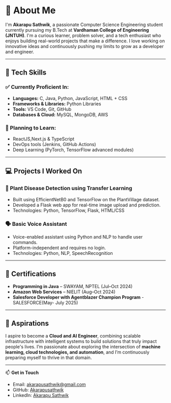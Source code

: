 # 👋 About Me

I'm **Akarapu Sathwik**, a passionate Computer Science Engineering student currently pursuing my B.Tech at **Vardhaman College of Engineering (JNTUH)**. I'm a curious learner, problem solver, and a tech enthusiast who enjoys building real-world projects that make a difference. I love working on innovative ideas and continuously pushing my limits to grow as a developer and engineer.

---

## 🧠 Tech Skills

### ✅ Currently Proficient In:
- **Languages:** C, Java, Python, JavaScript, HTML + CSS
- **Frameworks & Libraries:** Python Libraries
- **Tools:** VS Code, Git, GitHub
- **Databases & Cloud:** MySQL, MongoDB, AWS

### 🚀 Planning to Learn:
- ReactJS,Next.js & TypeScript
- DevOps tools (Jenkins, GitHub Actions)
- Deep Learning (PyTorch, TensorFlow advanced modules)

---

## 💻 Projects I Worked On

### 🌿 Plant Disease Detection using Transfer Learning
- Built using EfficientNetB0 and TensorFlow on the PlantVillage dataset.
- Developed a Flask web app for real-time image upload and prediction.
- Technologies: Python, TensorFlow, Flask, HTML/CSS

### 🗣️ Basic Voice Assistant
- Voice-enabled assistant using Python and NLP to handle user commands.
- Platform-independent and requires no login.
- Technologies: Python, NLP, SpeechRecognition

---

## 📜 Certifications

- **Programming in Java** – SWAYAM, NPTEL (Jul–Oct 2024)
- **Amazon Web Services** – NIELIT (Aug–Oct 2024)
- **Salesforce Developer with Agentblazer Champion Program** -SALESFORCE(May- July 2025)

---

## 🎯 Aspirations

I aspire to become a **Cloud and AI Engineer**, combining scalable infrastructure with intelligent systems to build solutions that truly impact people's lives. I’m passionate about exploring the intersection of **machine learning, cloud technologies, and automation**, and I’m continuously preparing myself to thrive in that domain.

---

📫 **Get in Touch**  
- Email: [akarapusathwik@gmail.com](mailto:akarapusathwik@gmail.com)  
- GitHub: [Akarapusathwik](https://github.com/Akarapusathwik)  
- LinkedIn: [Akarapu Sathwik](https://www.linkedin.com/in/akarapu-sathwik-8998332b6)
